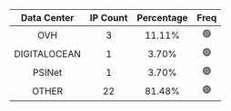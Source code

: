 | Data Center | IP Count | Percentage | Freq |
|:------------:|:--------:|:-----------:|:-----:|
| OVH | 3 | 11.11% | 🟢 |
| DIGITALOCEAN | 1 | 3.70% | 🟢 |
| PSINet | 1 | 3.70% | 🟢 |
| OTHER | 22 | 81.48% | 🟢 |